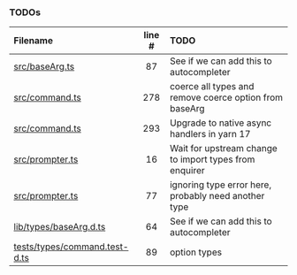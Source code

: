 ### TODOs
| Filename | line # | TODO |
|:------|:------:|:------|
| [src/baseArg.ts](src/baseArg.ts#L87) | 87 | See if we can add this to autocompleter |
| [src/command.ts](src/command.ts#L278) | 278 | coerce all types and remove coerce option from baseArg |
| [src/command.ts](src/command.ts#L293) | 293 | Upgrade to native async handlers in yarn 17 |
| [src/prompter.ts](src/prompter.ts#L16) | 16 | Wait for upstream change to import types from enquirer |
| [src/prompter.ts](src/prompter.ts#L77) | 77 | ignoring type error here, probably need another type |
| [lib/types/baseArg.d.ts](lib/types/baseArg.d.ts#L64) | 64 | See if we can add this to autocompleter |
| [tests/types/command.test-d.ts](tests/types/command.test-d.ts#L89) | 89 | option types |

